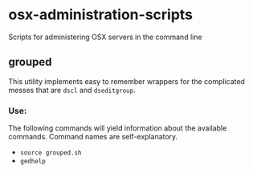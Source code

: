 # osx-administration-scripts
Scripts for administering OSX servers in the command line


## grouped

This utility implements easy to remember wrappers for the complicated messes that are `dscl` and `dseditgroup`.

### Use:

The following commands will yield information about the available commands. Command names are self-explanatory.
- `source grouped.sh`
- `gedhelp`
